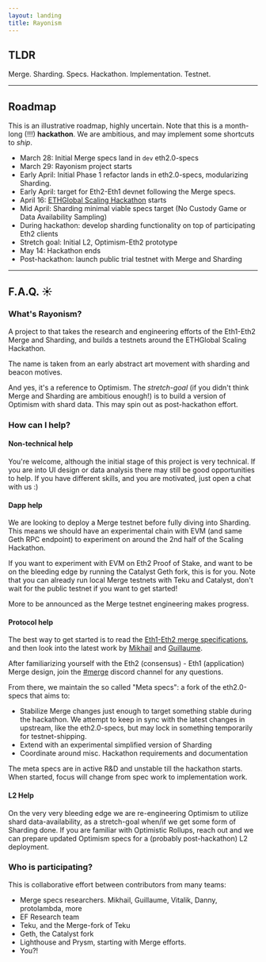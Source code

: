 ```yaml
---
layout: landing
title: Rayonism
---
```


## TLDR

Merge. Sharding. Specs. Hackathon. Implementation. Testnet.

----

## Roadmap

This is an illustrative roadmap, highly uncertain.
Note that this is a month-long (!!!) **hackathon**.
We are ambitious, and may implement some shortcuts to *ship*.

- March 28: Initial Merge specs land in `dev` eth2.0-specs
- March 29: Rayonism project starts
- Early April: Initial Phase 1 refactor lands in eth2.0-specs, modularizing Sharding.
- Early April: target for Eth2-Eth1 devnet following the Merge specs.
- April 16: [ETHGlobal Scaling Hackathon](https://scaling.ethglobal.co/) starts
- Mid April: Sharding minimal viable specs target (No Custody Game or Data Availability Sampling)
- During hackathon: develop sharding functionality on top of participating Eth2 clients
- Stretch goal: Initial L2, Optimism-Eth2 prototype
- May 14: Hackathon ends
- Post-hackathon: launch public trial testnet with Merge and Sharding

----

## F.A.Q. &#9728;&#65039;

### What's Rayonism?

A project to that takes the research and engineering efforts of the Eth1-Eth2 Merge and Sharding,
and builds a testnets around the ETHGlobal Scaling Hackathon.

The name is taken from an early abstract art movement with sharding and beacon motives.

And yes, it's a reference to Optimism. The *stretch-goal* (if you didn't think Merge and Sharding are ambitious enough!)
is to build a version of Optimism with shard data. This may spin out as post-hackathon effort.

### How can I help?

#### Non-technical help

You're welcome, although the initial stage of this project is very technical. If you are into UI design or data analysis there may still be good opportunities to help.
If you have different skills, and you are motivated, just open a chat with us :)

#### Dapp help

We are looking to deploy a Merge testnet before fully diving into Sharding.
This means we should have an experimental chain with EVM (and same Geth RPC endpoint) to experiment on around the 2nd half of the Scaling Hackathon.

If you want to experiment with EVM on Eth2 Proof of Stake, and want to be on the bleeding edge by running the Catalyst Geth fork, this is for you.
Note that you can already run local Merge testnets with Teku and Catalyst, don't wait for the public testnet if you want to get started!

More to be announced as the Merge testnet engineering makes progress. 

#### Protocol help

The best way to get started is to read the [Eth1-Eth2 merge specifications](https://github.com/ethereum/eth2.0-specs/blob/dev/specs/merge/beacon-chain.md),
and then look into the latest work by [Mikhail](https://github.com/mkalinin) and [Guillaume](https://github.com/gballet/).

After familiarizing yourself with the Eth2 (consensus) - Eth1 (application) Merge design, join the [#merge](https://discord.gg/nwtbUDHJRc) discord channel for any questions.

From there, we maintain the so called "Meta specs": a fork of the eth2.0-specs that aims to:
- Stabilize Merge changes just enough to target something stable during the hackathon.
  We attempt to keep in sync with the latest changes in upstream, like the eth2.0-specs, but may lock in something temporarily for testnet-shipping.
- Extend with an experimental simplified version of Sharding 
- Coordinate around misc. Hackathon requirements and documentation

The meta specs are in active R&D and unstable till the hackathon starts.
When started, focus will change from spec work to implementation work.

#### L2 Help

On the very very bleeding edge we are re-engineering Optimism to utilize shard data-availability, as a stretch-goal when/if we get some form of Sharding done.
If you are familiar with Optimistic Rollups, reach out and we can prepare updated Optimism specs for a (probably post-hackathon) L2 deployment.  

### Who is participating?

This is collaborative effort between contributors from many teams:
- Merge specs researchers. Mikhail, Guillaume, Vitalik, Danny, protolambda, more
- EF Research team
- Teku, and the Merge-fork of Teku
- Geth, the Catalyst fork
- Lighthouse and Prysm, starting with Merge efforts.
- You?!
